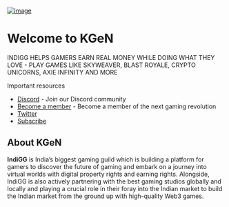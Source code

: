 [![image](https://user-images.githubusercontent.com/434149/203464264-1d0640d5-9961-42ee-8b38-013568268bbc.png)](https://indi.gg)

# Welcome to KGeN

INDIGG HELPS GAMERS EARN REAL MONEY WHILE DOING WHAT THEY LOVE - PLAY GAMES LIKE SKYWEAVER, BLAST ROYALE, CRYPTO UNICORNS, AXIE INFINITY AND MORE

Important resources

- [Discord](https://discord.gg/igg) - Join our Discord community
- [Become a member](https://forms.gle/cWY9dsPeBFBCPrer5) - Become a member of the next gaming revolution
- [Twitter](https://twitter.com/IndiGG_DAO)
- [Subscribe](https://substack.com/profile/73231811-indigg?r=17lm0z&utm_campaign=profile&utm_medium=web)

## About KGeN

**IndiGG** is India’s biggest gaming guild which is building a platform for gamers to discover the future of gaming and embark on a journey into virtual worlds with digital property rights and earning rights. Alongside, IndiGG is also actively partnering with the best gaming studios globally and locally and playing a crucial role in their foray into the Indian market to build the Indian market from the ground up with high-quality Web3 games.
